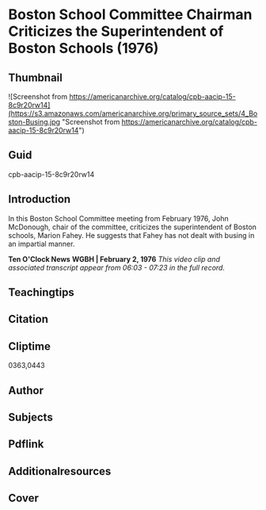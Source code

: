 # Boston School Committee Chairman Criticizes the Superintendent of Boston Schools (1976)

## Thumbnail

![Screenshot from https://americanarchive.org/catalog/cpb-aacip-15-8c9r20rw14](https://s3.amazonaws.com/americanarchive.org/primary_source_sets/4_Boston-Busing.jpg "Screenshot from https://americanarchive.org/catalog/cpb-aacip-15-8c9r20rw14")

## Guid
cpb-aacip-15-8c9r20rw14

## Introduction

In this Boston School Committee meeting from February 1976, John McDonough, chair of the committee, criticizes the superintendent of Boston schools, Marion Fahey. He suggests that Fahey has not dealt with busing in an impartial manner. 

<b>Ten O'Clock News</b>
<b>WGBH | February 2, 1976</b>
<i>This video clip and associated transcript appear from 06:03 - 07:23 in the full record.</i>

## Teachingtips

## Citation

## Cliptime

0363,0443

## Author
## Subjects
## Pdflink
## Additionalresources
## Cover
